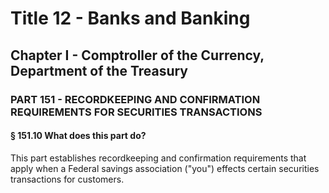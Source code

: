 
# Title 12 - Banks and Banking
## Chapter I - Comptroller of the Currency, Department of the Treasury
### PART 151 - RECORDKEEPING AND CONFIRMATION REQUIREMENTS FOR SECURITIES TRANSACTIONS
#### § 151.10 What does this part do?

This part establishes recordkeeping and confirmation requirements that apply when a Federal savings association ("you") effects certain securities transactions for customers.
